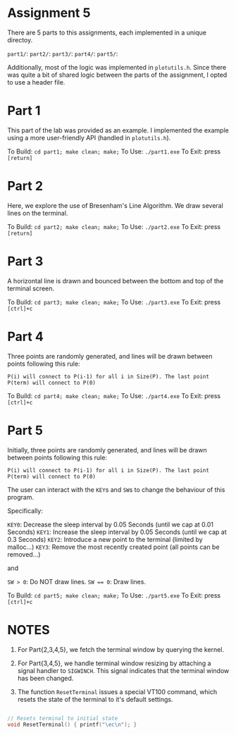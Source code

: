 # Assignment 5

There are 5 parts to this assignments, each implemented in a unique directoy.

`part1/`: 
`part2/`:
`part3/`:
`part4/`:
`part5/`:

Additionally, most of the logic was implemented in `plotutils.h`.
Since there was quite a bit of shared logic between the parts of the assignment, I opted to use a header file. 

# Part 1

This part of the lab was provided as an example. I implemented the example using a more user-friendly API (handled in `plotutils.h`).

To Build: `cd part1; make clean; make;`
To Use: `./part1.exe`
To Exit: press `[return]`

# Part 2

Here, we explore the use of Bresenham's Line Algorithm. We draw several lines on the terminal. 

To Build: `cd part2; make clean; make;`
To Use: `./part2.exe`
To Exit: press `[return]`


# Part 3
A horizontal line is drawn and bounced between the bottom and top of the terminal screen.

To Build: `cd part3; make clean; make;`
To Use: `./part3.exe`
To Exit: press `[ctrl]+c`


# Part 4

Three points are randomly generated, and lines will be drawn between points following this rule:

`P(i) will connect to P(i-1) for all i in Size(P). The last point P(term) will connect to P(0)`

To Build: `cd part4; make clean; make;`
To Use: `./part4.exe`
To Exit: press `[ctrl]+c`

# Part 5

Initially, three points are randomly generated, and lines will be drawn between points following this rule:

`P(i) will connect to P(i-1) for all i in Size(P). The last point P(term) will connect to P(0)`

The user can interact with the `KEY`s and `SW`s to change the behaviour of this program.

Specifically:

`KEY0`: Decrease the sleep interval by 0.05 Seconds (until we cap at 0.01 Seconds)
`KEY1`: Increase the sleep interval by 0.05 Seconds (until we cap at 0.3 Seconds)
`KEY2`: Introduce a new point to the terminal (limited by malloc...)
`KEY3`: Remove the most recently created point (all points can be removed...)

and

`SW > 0`: Do NOT draw lines.
`SW == 0`: Draw lines.

To Build: `cd part5; make clean; make;`
To Use: `./part5.exe`
To Exit: press `[ctrl]+c`


# NOTES

1. For Part{2,3,4,5}, we fetch the terminal window by querying the kernel.

2. For Part{3,4,5}, we handle terminal window resizing by attaching a signal handler to `SIGWINCH`. This signal indicates that the terminal window has been changed.

3. The function `ResetTerminal` issues a special VT100 command, which resets the state of the terminal to it's default settings.

```c

// Resets terminal to initial state
void ResetTerminal() { printf("\ec\n"); }
```